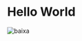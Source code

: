 # Hello World
![baixa](https://user-images.githubusercontent.com/118682267/203807699-ebfcdc8a-0edd-4f20-b620-97d10db915a3.jpg)
